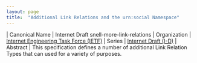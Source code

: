 ```yaml
---
layout: page
title:  "Additional Link Relations and the urn:social Namespace"
---
```


| Canonical Name | Internet Draft snell-more-link-relations
| Organization | [Internet Engineering Task Force (IETF)](..)
| Series | [Internet Draft (I-D)](..)
| Abstract | This specification defines a number of additional Link Relation Types that can used for a variety of purposes.